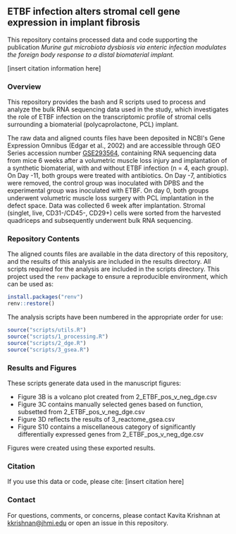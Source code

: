 ## ETBF infection alters stromal cell gene expression in implant fibrosis
This repository contains processed data and code supporting the publication _Murine gut microbiota dysbiosis via enteric infection modulates the foreign body response to a distal biomaterial implant._

[insert citation information here]

### Overview

This repository provides the bash and R scripts used to process and analyze the bulk RNA sequencing data used in the study, which investigates the role of ETBF infection on the transcriptomic profile of stromal cells surrounding a biomaterial (polycaprolactone, PCL) implant.

The raw data and aligned counts files have been deposited in NCBI's Gene Expression Omnibus (Edgar et al., 2002) and are accessible through GEO Series accession number [GSE293564](https://www.ncbi.nlm.nih.gov/geo/query/acc.cgi?acc=GSE293564), containing RNA sequencing data from mice 6 weeks after a volumetric muscle loss injury and implantation of a synthetic biomaterial, with and without ETBF infection (n = 4, each group). On Day -11, both groups were treated with antibiotics. On Day -7, antibiotics were removed, the control group was inoculated with DPBS and the experimental group was inoculated with ETBF. On day 0, both groups underwent volumetric muscle loss surgery with PCL implantation in the defect space. Data was collected 6 week after implantation. Stromal (singlet, live, CD31-/CD45-, CD29+) cells were sorted from the harvested quadriceps and subsequently underwent bulk RNA sequencing.

### Repository Contents

The aligned counts files are available in the data directory of this repository, and the results of this analysis are included in the results directory. All scripts required for the analysis are included in the scripts directory. This project used the `renv` package to ensure a reproducible environment, which can be used as:

```r
install.packages("renv")
renv::restore()
```

The analysis scripts have been numbered in the appropriate order for use:

```r
source("scripts/utils.R")
source("scripts/1_processing.R")
source("scripts/2_dge.R")
source("scripts/3_gsea.R")
```

### Results and Figures

These scripts generate data used in the manuscript figures:

 - Figure 3B is a volcano plot created from 2_ETBF_pos_v_neg_dge.csv
 - Figure 3C contains manually selected genes based on function, subsetted from 2_ETBF_pos_v_neg_dge.csv
 - Figure 3D reflects the results of 3_reactome_gsea.csv
 - Figure S10 contains a miscellaneous category of significantly differentially expressed genes from 2_ETBF_pos_v_neg_dge.csv

Figures were created using these exported results.

### Citation

If you use this data or code, please cite:
[insert citation here]

### Contact

For questions, comments, or concerns, please contact Kavita Krishnan at [kkrishnan@jhmi.edu](mailto:kkrishnan@jhmi.edu) or open an issue in this repository.
